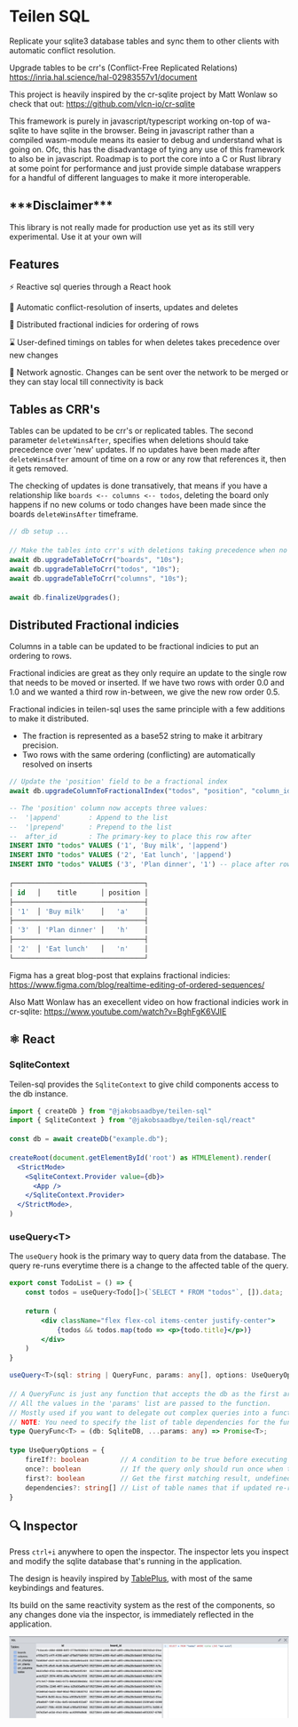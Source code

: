 # Teilen SQL

Replicate your sqlite3 database tables and sync them to other clients with automatic conflict resolution.

Upgrade tables to be crr's (Conflict-Free Replicated Relations) https://inria.hal.science/hal-02983557v1/document

This project is heavily inspired by the cr-sqlite project by Matt Wonlaw so check that out: https://github.com/vlcn-io/cr-sqlite

This framework is purely in javascript/typescript working on-top of wa-sqlite to have sqlite in the browser. Being in javascript rather than a compiled wasm-module means its easier to debug and understand what is going on. Ofc, this has the disadvantage of tying any use of this framework to also be in javascript. Roadmap is to port the core into a C or Rust library at some point for performance and just provide simple database wrappers for a handful of different languages to make it more interoperable.

## \*\*\*Disclaimer\*\*\*
This library is not really made for production use yet as its still very experimental. Use it at your own will

## Features

⚡️ Reactive sql queries through a React hook

🚸 Automatic conflict-resolution of inserts, updates and deletes

🔀 Distributed fractional indicies for ordering of rows

⌛️ User-defined timings on tables for when deletes takes precedence over new changes

🛜 Network agnostic. Changes can be sent over the network to be merged or they can stay local till connectivity is back


## Tables as CRR's

Tables can be updated to be crr's or replicated tables. The second parameter ```deleteWinsAfter```, specifies when deletions should take precedence over 'new' updates. If no updates have been made after ```deleteWinsAfter``` amount of time on a row or any row that references it, then it gets removed.

The checking of updates is done transatively, that means if you have a relationship like ```boards <-- columns <-- todos```, deleting the board only happens if no new colums or todo changes have been made since the boards ```deleteWinsAfter``` timeframe.
```js
// db setup ...

// Make the tables into crr's with deletions taking precedence when no updates have been made after 10s.
await db.upgradeTableToCrr("boards", "10s");
await db.upgradeTableToCrr("todos", "10s");
await db.upgradeTableToCrr("columns", "10s");

await db.finalizeUpgrades();
```

## Distributed Fractional indicies
Columns in a table can be updated to be fractional indicies to put an ordering to rows.

Fractional indicies are great as they only require an update to the single row that needs to be moved or inserted. If we have two rows with order 0.0 and 1.0 and we wanted a third row in-between, we give the new row order 0.5. 

Fractional indicies in teilen-sql uses the same principle with a few additions to make it distributed.

* The fraction is represented as a base52 string to make it arbitrary precision.
* Two rows with the same ordering (conflicting) are automatically resolved on inserts

```js
// Update the 'position' field to be a fractional index
await db.upgradeColumnToFractionalIndex("todos", "position", "column_id");
```
```sql
-- The 'position' column now accepts three values:
--  '|append'       : Append to the list
--  '|prepend'      : Prepend to the list
--  after_id        : The primary-key to place this row after 
INSERT INTO "todos" VALUES ('1', 'Buy milk', '|append')
INSERT INTO "todos" VALUES ('2', 'Eat lunch', '|append')
INSERT INTO "todos" VALUES ('3', 'Plan dinner', '1') -- place after row with id 1 (in-between 1 and 2)

┌─────────────────────────────────┐
│ id   │    title      │ position │
├─────────────────────────────────┤
│ '1'  │ 'Buy milk'    │   'a'    │
├─────────────────────────────────┤
│ '3'  │ 'Plan dinner' │   'h'    │
├─────────────────────────────────┤
│ '2'  │ 'Eat lunch'   │   'n'    │
└─────────────────────────────────┘
```

Figma has a great blog-post that explains fractional indicies:
https://www.figma.com/blog/realtime-editing-of-ordered-sequences/

Also Matt Wonlaw has an execellent video on how fractional indicies work in cr-sqlite:
https://www.youtube.com/watch?v=BghFgK6VJIE

## ⚛️ React


### SqliteContext
Teilen-sql provides the ```SqliteContext``` to give child components access to the db instance.
```jsx
import { createDb } from "@jakobsaadbye/teilen-sql"
import { SqliteContext } from "@jakobsaadbye/teilen-sql/react"

const db = await createDb("example.db");

createRoot(document.getElementById('root') as HTMLElement).render(
  <StrictMode>
    <SqliteContext.Provider value={db}>
      <App />
    </SqliteContext.Provider>
  </StrictMode>,
)

```

### useQuery\<T>
The ```useQuery``` hook is the primary way to query data from the database. The query re-runs everytime there is a change to the affected table of the query. 

```jsx
export const TodoList = () => {
    const todos = useQuery<Todo[]>(`SELECT * FROM "todos"`, []).data;

    return (
        <div className="flex flex-col items-center justify-center">
            {todos && todos.map(todo => <p>{todo.title}</p>)}
        </div>
    )
}
```

```ts
useQuery<T>(sql: string | QueryFunc, params: any[], options: UseQueryOptions)

// A QueryFunc is just any function that accepts the db as the first argument and returns data. 
// All the values in the 'params' list are passed to the function.
// Mostly used if you want to delegate out complex queries into a function that live elsewhere. 
// NOTE: You need to specify the list of table dependencies for the function to re-run in the query options
type QueryFunc<T> = (db: SqliteDB, ...params: any) => Promise<T>;

type UseQueryOptions = {
    fireIf?: boolean        // A condition to be true before executing
    once?: boolean          // If the query only should run once when the component mounts
    first?: boolean         // Get the first matching result, undefined if no result
    dependencies?: string[] // List of table names that if updated re-runs the query. Only needed to be specified if passed a function. Otherwise the affected table is infered from the sql query by sqlite EXPLAIN QUERY PLAN
}
```

## 🔍 Inspector

Press ```ctrl+i``` anywhere to open the inspector. The inspector lets you inspect and modify the sqlite database that's running in the application.

The design is heavily inspired by [TablePlus](https://tableplus.com/), with most of the same keybindings and features.

Its build on the same reactivity system as the rest of the components, so any changes done via the inspector, is immediately reflected in the application.

![Inspector](assets/Inspector.png)